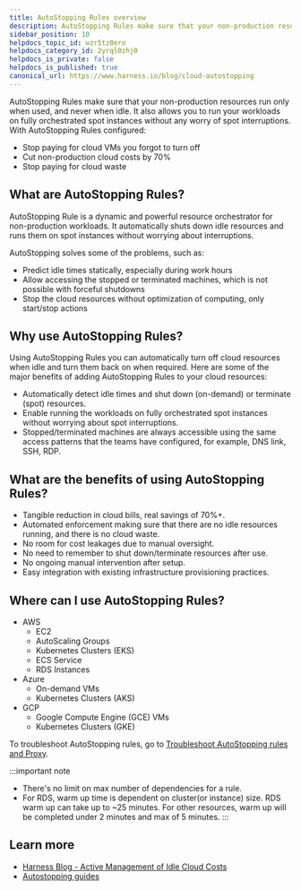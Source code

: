 ```yaml
---
title: AutoStopping Rules overview
description: AutoStopping Rules make sure that your non-production resources run only when used, and never when idle.
sidebar_position: 10
helpdocs_topic_id: wzr5tz0ero
helpdocs_category_id: 2yrql0zhj0
helpdocs_is_private: false
helpdocs_is_published: true
canonical_url: https://www.harness.io/blog/cloud-autostopping
---
```


AutoStopping Rules make sure that your non-production resources run only when used, and never when idle. It also allows you to run your workloads on fully orchestrated spot instances without any worry of spot interruptions. With AutoStopping Rules configured:

- Stop paying for cloud VMs you forgot to turn off
- Cut non-production cloud costs by 70%
- Stop paying for cloud waste

<DocVideo src="https://youtu.be/lNf_P5sHTcE" />

## What are AutoStopping Rules?

AutoStopping Rule is a dynamic and powerful resource orchestrator for non-production workloads. It automatically shuts down idle resources and runs them on spot instances without worrying about interruptions.

AutoStopping solves some of the problems, such as:

- Predict idle times statically, especially during work hours
- Allow accessing the stopped or terminated machines, which is not possible with forceful shutdowns
- Stop the cloud resources without optimization of computing, only start/stop actions

## Why use AutoStopping Rules?

Using AutoStopping Rules you can automatically turn off cloud resources when idle and turn them back on when required. Here are some of the major benefits of adding AutoStopping Rules to your cloud resources:

- Automatically detect idle times and shut down (on-demand) or terminate (spot) resources.
- Enable running the workloads on fully orchestrated spot instances without worrying about spot interruptions.
- Stopped/terminated machines are always accessible using the same access patterns that the teams have configured, for example, DNS link, SSH, RDP.

## What are the benefits of using AutoStopping Rules?

- Tangible reduction in cloud bills, real savings of 70%+.
- Automated enforcement making sure that there are no idle resources running, and there is no cloud waste.
- No room for cost leakages due to manual oversight.
- No need to remember to shut down/terminate resources after use.
- No ongoing manual intervention after setup.
- Easy integration with existing infrastructure provisioning practices.

## Where can I use AutoStopping Rules?

- AWS
   - EC2
   - AutoScaling Groups
   - Kubernetes Clusters (EKS)
   - ECS Service
   - RDS Instances
- Azure
   - On-demand VMs
   - Kubernetes Clusters (AKS)
- GCP
   - Google Compute Engine (GCE) VMs
   - Kubernetes Clusters (GKE)

To troubleshoot AutoStopping rules, go to [Troubleshoot AutoStopping rules and Proxy](../../../troubleshooting/cloud-cost-management/autostopping-troubleshooting.md).


:::important note
- There's no limit on max number of dependencies for a rule. 
- For RDS, warm up time is dependent on cluster(or instance) size. RDS warm up can take up to ~25 minutes. For other resources, warm up will be completed under 2 minutes and max of 5 minutes.
:::

## Learn more

* [Harness Blog - Active Management of Idle Cloud Costs](https://www.harness.io/blog/cloud-autostopping)
* [Autostopping guides](/docs/cloud-cost-management/4-use-ccm-cost-optimization/autostopping-guides)

